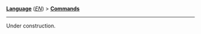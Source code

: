 **[Language][1]** (*[EN][2]*) > **[Commands][3]**

***

Under construction.

[1]: Select-your-language
[2]: Home
[3]: Commands